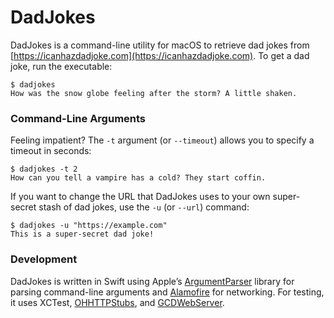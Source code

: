 # DadJokes

DadJokes is a command-line utility for macOS to retrieve dad jokes from
[https://icanhazdadjoke.com](https://icanhazdadjoke.com). To get a dad joke, run
the executable:

```
$ dadjokes
How was the snow globe feeling after the storm? A little shaken.
```

### Command-Line Arguments

Feeling impatient? The `-t` argument (or `--timeout`) allows you to specify a
timeout in seconds:

```
$ dadjokes -t 2
How can you tell a vampire has a cold? They start coffin.
```

If you want to change the URL that DadJokes uses to your own super-secret stash
of dad jokes, use the `-u` (or `--url`) command:

```
$ dadjokes -u "https://example.com"
This is a super-secret dad joke!
```

### Development

DadJokes is written in Swift using Apple’s [ArgumentParser][1] library for
parsing command-line arguments and [Alamofire][2] for networking. For testing,
it uses XCTest, [OHHTTPStubs][2], and [GCDWebServer][3].

[1]: https://github.com/apple/swift-argument-parser
[2]: https://github.com/Alamofire/Alamofire
[3]: https://github.com/AliSoftware/OHHTTPStubs
[4]: https://github.com/swisspol/GCDWebServer
